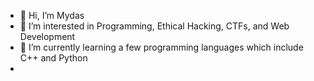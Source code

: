- 👋 Hi, I’m Mydas
- 👀 I’m interested in Programming, Ethical Hacking, CTFs, and Web Development
- 🌱 I’m currently learning a few programming languages which include C++ and Python
-
<!---
- 📫 How to reach me:
        X(Formerly Twitter) - https://x.com/KiddMydas
        Gmail - kiddmydas@gmail.com
--->
<!---
xxXmaverickXxx/xxXmaverickXxx is a ✨ special ✨ repository because its `README.md` (this file) appears on your GitHub profile.
You can click the Preview link to take a look at your changes.
--->
